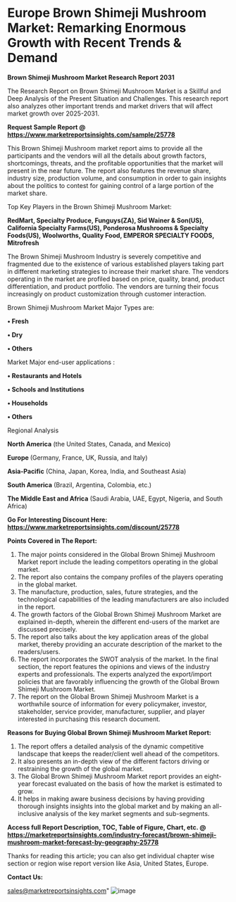 # Europe Brown Shimeji Mushroom Market: Remarking Enormous Growth with Recent Trends & Demand

<strong>Brown Shimeji Mushroom Market Research Report 2031</strong>

The Research Report on Brown Shimeji Mushroom Market is a Skillful and Deep Analysis of the Present Situation and Challenges. This research report also analyzes other important trends and market drivers that will affect market growth over 2025-2031.

<strong>Request Sample Report @ <a href=https://www.marketreportsinsights.com/sample/25778>https://www.marketreportsinsights.com/sample/25778</a></strong>

This Brown Shimeji Mushroom market report aims to provide all the participants and the vendors will all the details about growth factors, shortcomings, threats, and the profitable opportunities that the market will present in the near future. The report also features the revenue share, industry size, production volume, and consumption in order to gain insights about the politics to contest for gaining control of a large portion of the market share.

Top Key Players in the Brown Shimeji Mushroom Market:

<strong>RedMart, Specialty Produce, Funguys(ZA), Sid Wainer & Son(US), California Specialty Farms(US), Ponderosa Mushrooms & Specialty Foods(US), Woolworths, Quality Food, EMPEROR SPECIALTY FOODS, Mitrofresh</strong>

The Brown Shimeji Mushroom Industry is severely competitive and fragmented due to the existence of various established players taking part in different marketing strategies to increase their market share. The vendors operating in the market are profiled based on price, quality, brand, product differentiation, and product portfolio. The vendors are turning their focus increasingly on product customization through customer interaction.

Brown Shimeji Mushroom Market Major Types are:

<strong>• Fresh

• Dry

• Others</strong>

Market Major end-user applications :

<strong>• Restaurants and Hotels

• Schools and Institutions

• Households

• Others</strong>

Regional Analysis

</u><strong><b>North America</b></strong> (the United States, Canada, and Mexico)

<strong><b>Europe </b></strong>(Germany, France, UK, Russia, and Italy)

<strong><b>Asia-Pacific</b></strong> (China, Japan, Korea, India, and Southeast Asia)

<strong><b>South America</b></strong> (Brazil, Argentina, Colombia, etc.)

<strong><b>The Middle East and Africa</b></strong> (Saudi Arabia, UAE, Egypt, Nigeria, and South Africa)

<strong>Go For Interesting Discount Here: <a href=https://www.marketreportsinsights.com/discount/25778>https://www.marketreportsinsights.com/discount/25778</a></strong>

<strong>Points Covered in The Report:</strong>
<ol>
  <li>The major points considered in the Global Brown Shimeji Mushroom Market report include the leading competitors operating in the global market.</li>
  <li>The report also contains the company profiles of the players operating in the global market.</li>
  <li>The manufacture, production, sales, future strategies, and the technological capabilities of the leading manufacturers are also included in the report.</li>
  <li>The growth factors of the Global Brown Shimeji Mushroom Market are explained in-depth, wherein the different end-users of the market are discussed precisely.</li>
  <li>The report also talks about the key application areas of the global market, thereby providing an accurate description of the market to the readers/users.</li>
  <li>The report incorporates the SWOT analysis of the market. In the final section, the report features the opinions and views of the industry experts and professionals. The experts analyzed the export/import policies that are favorably influencing the growth of the Global Brown Shimeji Mushroom Market.</li>
  <li>The report on the Global Brown Shimeji Mushroom Market is a worthwhile source of information for every policymaker, investor, stakeholder, service provider, manufacturer, supplier, and player interested in purchasing this research document.</li>
</ol>
<strong>Reasons for Buying Global Brown Shimeji Mushroom Market Report:</strong>

<ol>
  <li>The report offers a detailed analysis of the dynamic competitive landscape that keeps the reader/client well ahead of the competitors.</li>
  <li>It also presents an in-depth view of the different factors driving or restraining the growth of the global market.</li>
  <li>The Global Brown Shimeji Mushroom Market report provides an eight-year forecast evaluated on the basis of how the market is estimated to grow.</li>
  <li>It helps in making aware business decisions by having providing thorough insights insights into the global market and by making an all-inclusive analysis of the key market segments and sub-segments.</li>
</ol>
<strong>Access full Report Description, TOC, Table of Figure, Chart, etc. @ <a href=https://marketreportsinsights.com/industry-forecast/brown-shimeji-mushroom-market-forecast-by-geography-25778>https://marketreportsinsights.com/industry-forecast/brown-shimeji-mushroom-market-forecast-by-geography-25778</a></strong>


Thanks for reading this article; you can also get individual chapter wise section or region wise report version like Asia, United States, Europe.

<strong>Contact Us:</strong>

sales@marketreportsinsights.com"
![image](https://github.com/user-attachments/assets/d8406824-0059-478b-bb92-112b7a711b55)
